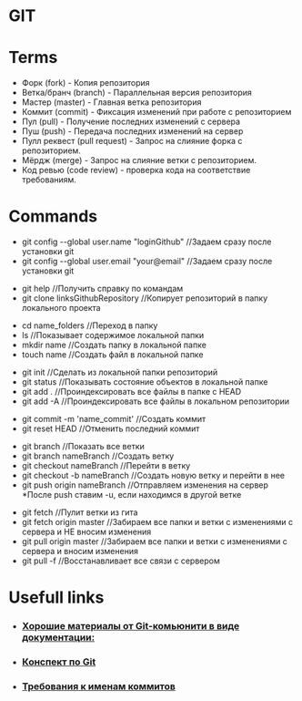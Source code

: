 # GIT

# Terms
<ul>
    <li>Форк (fork) - Копия репозитория</li>
    <li>Ветка/бранч (branch) - Параллельная версия репозитория</li>
    <li>Мастер (master) - Главная ветка репозитория</li>
    <li>Коммит (commit) - Фиксация изменений при работе с репозиторием</li>
    <li>Пул (pull) - Получение последних изменений с сервера</li>
    <li>Пуш (push) - Передача последних изменений на сервер</li>
    <li>Пулл реквест (pull request) - Запрос на слияние форка с репозиторием.</li>
    <li>Мёрдж (merge) - Запрос на слияние ветки с репозиторием.</li>
    <li>Код ревью (code review) - проверка кода на соответствие требованиям.</li>
</ul>

# Commands
<ul>
    <li>git config --global user.name "loginGithub"  //Задаем сразу после установки git</li>
    <li>git config --global user.email "your@email" //Задаем сразу после установки git</li>
</ul>
<ul>
    <li>git help //Получить справку по командам</li>
    <li>git clone linksGithubRepository //Копирует репозиторий в папку локального проекта</li>
</ul>
<ul>    
    <li>cd name_folders //Переход в папку</li>
    <li>ls //Показывает содержимое локальной папки</li>
    <li>mkdir name //Создать папку в локальной папке</li>
    <li>touch name //Создать файл в локальной папке</li>
</ul>
<ul>   
    <li>git init //Сделать из локальной папки репозиторий</li> 
    <li>git status //Показывать состояние объектов в локальной папке</li>
    <li>git add . //Проиндексировать все файлы в папке с HEAD</li>
    <li>git add -A //Проиндексировать все файлы в локальном репозитории</li>
</ul>
<ul>    
    <li>git commit -m 'name_commit' //Создать коммит</li>
    <li>git reset HEAD //Отменить последний коммит</li>
</ul>
<ul>    
    <li>git branch //Показать все ветки</li>
    <li>git branch nameBranch //Создать ветку</li>
    <li>git checkout nameBranch //Перейти в ветку</li>
    <li>git checkout -b nameBranch //Создать новую ветку и перейти в нее</li>
    <li>git push origin nameBranch //Отправляем изменения на сервер *После push ставим -u, если находимся в другой ветке</li>
</ul>
<ul>    
    <li>git fetch //Пулит ветки из гита</li>
    <li>git fetch origin master //Забираем все папки и ветки с изменениями с сервера и НЕ вносим изменения</li>
    <li>git pull origin master //Забираем все папки и ветки с изменениями с сервера и вносим изменения</li>
    <li>git pull -f //Восстанавливает все связи с сервером</li>
</ul>
 
# Usefull links 
<ul>    
    <li><h3><a href = "https://uleming.github.io/gitbook/index.html">Хорошие материалы от Git-комьюнити в виде документации:</a></h3></li>
    <li><h3><a href = "https://www.evernote.com/shard/s368/client/snv?noteGuid=b1359883-2b9e-419a-b9de-dd959fc05f05&noteKey=97c0f19486d851b3&sn=https%3A%2F%2Fwww.evernote.com%2Fshard%2Fs368%2Fsh%2Fb1359883-2b9e-419a-b9de-dd959fc05f05%2F97c0f19486d851b3&title=Git">Конспект по Git</a></h3></li>
    <li><h3><a href = "https://docs.rs.school/#/git-convention">Требования к именам коммитов</a></h3></li>
</ul>
